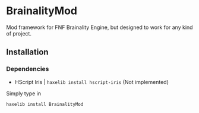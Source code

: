 # BrainalityMod
Mod framework for FNF Brainality Engine, but designed to work for any kind of project.

## Installation

### Dependencies

- HScript Iris | `haxelib install hscript-iris` (Not implemented)

Simply type in 

``` bash
haxelib install BrainalityMod
```